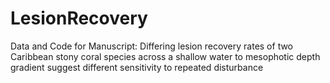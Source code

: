 # LesionRecovery
Data and Code for Manuscript: Differing lesion recovery rates of two Caribbean stony coral species across a shallow water to mesophotic depth gradient suggest different sensitivity to repeated disturbance
